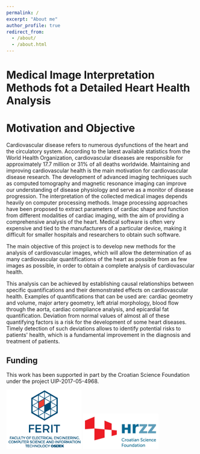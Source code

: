 ```yaml
---
permalink: /
excerpt: "About me"
author_profile: true
redirect_from: 
  - /about/
  - /about.html
---
```


Medical Image Interpretation Methods fot a Detailed Heart Health Analysis
======



Motivation and Objective 
======
Cardiovascular disease refers to numerous dysfunctions of the heart and the circulatory system. According to the latest available statistics from the World Health Organization, cardiovascular diseases are responsible for approximately 17.7 million or 31% of all deaths worldwide. Maintaining and improving cardiovascular health is the main motivation for cardiovascular disease research. The development of advanced imaging techniques such as computed tomography and magnetic resonance imaging can improve our understanding of disease physiology and serve as a monitor of disease
progression. The interpretation of the collected medical images depends heavily on computer processing methods. Image processing approaches have been
proposed to extract parameters of cardiac shape and function from different modalities of cardiac imaging, with the aim of providing a comprehensive analysis of the heart. Medical software is often very expensive and tied to the manufacturers of a particular device, making it difficult for smaller hospitals and researchers to obtain such software.

The main objective of this project is to develop new methods for the analysis of cardiovascular images, which will allow the determination of as many
cardiovascular quantifications of the heart as possible from as few images as possible, in order to obtain a complete analysis of cardiovascular health.

This analysis can be achieved by establishing causal relationships between specific quantifications and their demonstrated effects on cardiovascular health. Examples of quantifications that can be used are: cardiac geometry and volume, major artery geometry, left atrial morphology, blood flow through the aorta, cardiac compliance analysis, and epicardial fat quantification. Deviation from normal values of almost all of these quantifying factors is a risk for the development of some heart diseases. Timely detection of such deviations allows to identify potential risks to patients&#39; health, which is a fundamental improvement in the diagnosis and treatment of patients.

Funding
------
This work has been supported in part by the Croatian Science Foundation under the project UIP-2017-05-4968.

<img src="/images/logo_ferit.png" href="https://www.ferit.unios.hr/2021/" alt="ferit" width="200"/> 
<img src="/images/HRZZ-eng.jpg" href="https://hrzz.hr/en/" alt="hrzz" width="200"/>





